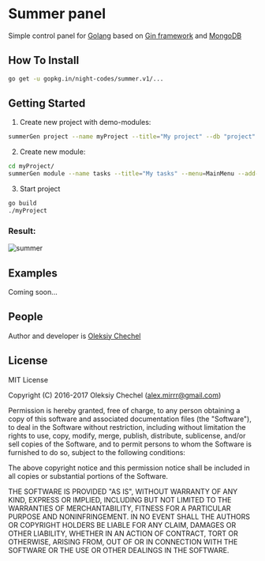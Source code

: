 # Summer panel
Simple control panel for [Golang](https://golang.org/) based on [Gin framework](https://gin-gonic.github.io/gin/) and [MongoDB](https://www.mongodb.com/)
    

## How To Install   
```bash
go get -u gopkg.in/night-codes/summer.v1/...

```


## Getting Started

1) Create new project with demo-modules:
```bash
summerGen project --name myProject --title="My project" --db "project" --port=8080 --views="templates/main" --views-dot="templates/dot" --demo
```
   
    
2) Create new module:
```bash
cd myProject/
summerGen module --name tasks --title="My tasks" --menu=MainMenu --add-sort --add-search --add-pages --add-tabs
```

3) Start project
```bash
go build
./myProject
```

### Result: 
![summer](https://cloud.githubusercontent.com/assets/2770221/21749479/7d293c42-d5d1-11e6-846a-654afbf1288a.png)


## Examples
Coming soon...
   
   
## People

Author and developer is [Oleksiy Chechel](https://github.com/night-codes)    
   


## License
   
MIT License   
   
Copyright (C) 2016-2017 Oleksiy Chechel (alex.mirrr@gmail.com)   
   
Permission is hereby granted, free of charge, to any person obtaining a copy of this software and associated documentation files (the "Software"), to deal in the Software without restriction, including without limitation the rights to use, copy, modify, merge, publish, distribute, sublicense, and/or sell copies of the Software, and to permit persons to whom the Software is furnished to do so, subject to the following conditions:   
   
The above copyright notice and this permission notice shall be included in all copies or substantial portions of the Software.   
   
THE SOFTWARE IS PROVIDED "AS IS", WITHOUT WARRANTY OF ANY KIND, EXPRESS OR IMPLIED, INCLUDING BUT NOT LIMITED TO THE WARRANTIES OF MERCHANTABILITY, FITNESS FOR A PARTICULAR PURPOSE AND NONINFRINGEMENT. IN NO EVENT SHALL THE AUTHORS OR COPYRIGHT HOLDERS BE LIABLE FOR ANY CLAIM, DAMAGES OR OTHER LIABILITY, WHETHER IN AN ACTION OF CONTRACT, TORT OR OTHERWISE, ARISING FROM, OUT OF OR IN CONNECTION WITH THE SOFTWARE OR THE USE OR OTHER DEALINGS IN THE SOFTWARE.

